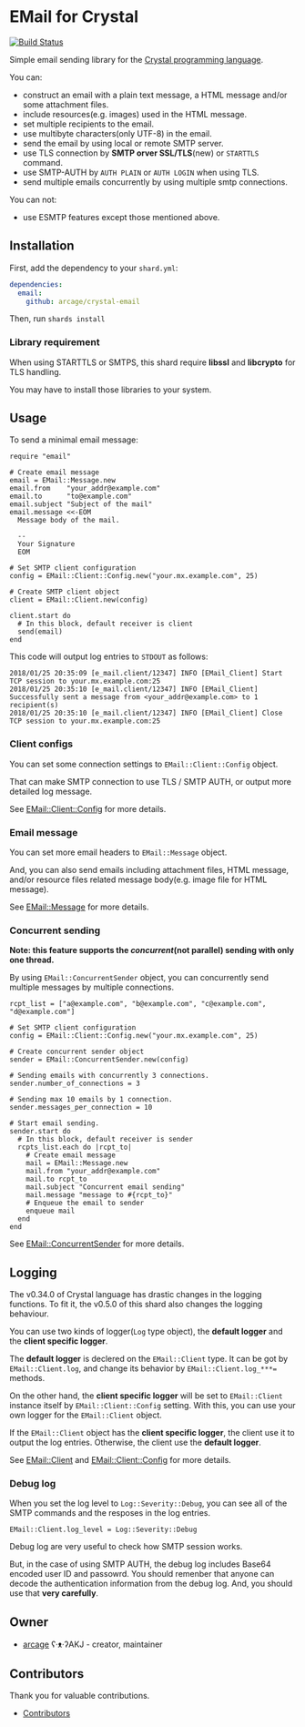 # EMail for Crystal

[![Build Status](https://travis-ci.org/arcage/crystal-email.svg?branch=master)](https://travis-ci.org/arcage/crystal-email)

Simple email sending library for the [Crystal programming language](https://crystal-lang.org).

You can:

- construct an email with a plain text message, a HTML message and/or some attachment files.
- include resources(e.g. images) used in the HTML message.
- set multiple recipients to the email.
- use multibyte characters(only UTF-8) in the email.
- send the email by using local or remote SMTP server.
- use TLS connection by **SMTP orver SSL/TLS**(new) or `STARTTLS` command.
- use SMTP-AUTH by `AUTH PLAIN` or `AUTH LOGIN` when using TLS.
- send multiple emails concurrently by using multiple smtp connections.

You can not:

- use ESMTP features except those mentioned above.

## Installation

First, add the dependency to your `shard.yml`:

```yaml
dependencies:
  email:
    github: arcage/crystal-email
```

Then, run `shards install`

### Library requirement

When using STARTTLS or SMTPS, this shard require **libssl** and **libcrypto** for TLS handling. 

You may have to install those libraries to your system.

## Usage

To send a minimal email message:

```crystal
require "email"

# Create email message
email = EMail::Message.new
email.from    "your_addr@example.com"
email.to      "to@example.com"
email.subject "Subject of the mail"
email.message <<-EOM
  Message body of the mail.

  --
  Your Signature
  EOM

# Set SMTP client configuration
config = EMail::Client::Config.new("your.mx.example.com", 25)

# Create SMTP client object
client = EMail::Client.new(config)

client.start do
  # In this block, default receiver is client
  send(email)
end
```

This code will output log entries to `STDOUT` as follows:

```text
2018/01/25 20:35:09 [e_mail.client/12347] INFO [EMail_Client] Start TCP session to your.mx.example.com:25
2018/01/25 20:35:10 [e_mail.client/12347] INFO [EMail_Client] Successfully sent a message from <your_addr@example.com> to 1 recipient(s)
2018/01/25 20:35:10 [e_mail.client/12347] INFO [EMail_Client] Close TCP session to your.mx.example.com:25
```

### Client configs

You can set some connection settings to `EMail::Client::Config` object.

That can make SMTP connection to use TLS / SMTP AUTH, or output more detailed log message.

See [EMail::Client::Config](https://www.denchu.org/crystal-email/EMail/Client/Config.html) for more details.

### Email message

You can set more email headers to `EMail::Message` object.

And, you can also send emails including attachment files, HTML message, and/or resource files related message body(e.g. image file for HTML message).

See [EMail::Message](https://www.denchu.org/crystal-email/EMail/Message.html) for more details.

### Concurrent sending

**Note: this feature supports the _concurrent_(not parallel) sending with only one thread.**

By using `EMail::ConcurrentSender` object, you can concurrently send multiple messages by multiple connections.

```crystal
rcpt_list = ["a@example.com", "b@example.com", "c@example.com", "d@example.com"]

# Set SMTP client configuration
config = EMail::Client::Config.new("your.mx.example.com", 25)

# Create concurrent sender object
sender = EMail::ConcurrentSender.new(config)

# Sending emails with concurrently 3 connections.
sender.number_of_connections = 3

# Sending max 10 emails by 1 connection.
sender.messages_per_connection = 10

# Start email sending.
sender.start do
  # In this block, default receiver is sender
  rcpts_list.each do |rcpt_to|
    # Create email message
    mail = EMail::Message.new
    mail.from "your_addr@example.com"
    mail.to rcpt_to
    mail.subject "Concurrent email sending"
    mail.message "message to #{rcpt_to}"
    # Enqueue the email to sender
    enqueue mail
  end
end
```

See [EMail::ConcurrentSender](https://www.denchu.org/crystal-email/EMail/ConcurrentSender.html) for more details.

## Logging

The v0.34.0 of Crystal language has drastic changes in the logging functions. To fit it, the v0.5.0 of this shard also changes the logging behaviour.

You can use two kinds of logger(`Log` type object), the **default logger** and the **client specific logger**.

The **default logger** is declered on the `EMail::Client` type. It can be got by `EMail::Client.log`, and change its behavior by `EMail::Client.log_***=` methods.

On the other hand, the **client specific logger** will be set to `EMail::Client` instance itself by `EMail::Client::Config` setting. With this, you can use your own logger for the `EMail::Client` object.

If the `EMail::Client` object has the **client specific logger**, the client use it to output the log entries. Otherwise, the client use the **default logger**.

See [EMail::Client](https://www.denchu.org/crystal-email/EMail/Client.html) and [EMail::Client::Config](https://www.denchu.org/crystal-email/EMail/Client/Config.html) for more details.

### Debug log

When you set the log level to `Log::Severity::Debug`, you can see all of the SMTP commands and the resposes in the log entries.

```crystal
EMail::Client.log_level = Log::Severity::Debug
```

Debug log are very useful to check how SMTP session works.

But, in the case of using SMTP AUTH, the debug log includes Base64 encoded user ID and passowrd. You should remenber that anyone can decode the authentication information from the debug log. And, you should use that **very carefully**.

## Owner

- [arcage](https://github.com/arcage) ʕ·ᴥ·ʔAKJ - creator, maintainer

## Contributors

Thank you for valuable contributions.

- [Contributors](https://github.com/arcage/crystal-email/graphs/contributors)
